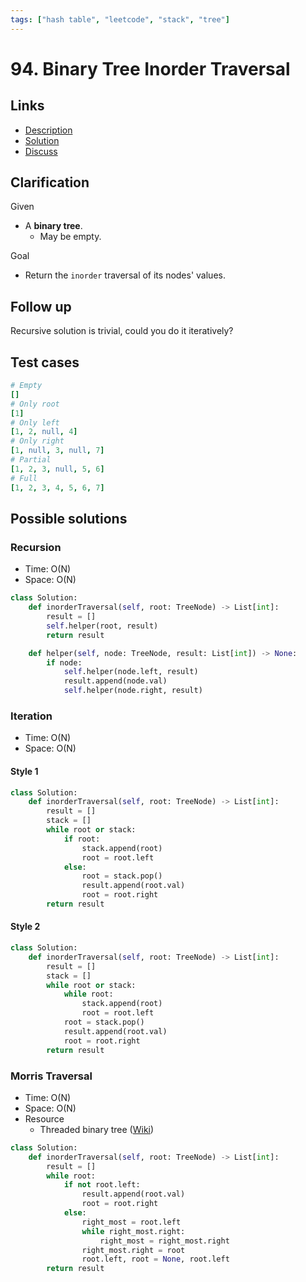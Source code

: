 ```yaml
---
tags: ["hash table", "leetcode", "stack", "tree"]
---
```


# 94. Binary Tree Inorder Traversal

## Links

- [Description](https://leetcode.com/problems/binary-tree-inorder-traversal/)
- [Solution](https://leetcode.com/problems/binary-tree-inorder-traversal/solution/)
- [Discuss](https://leetcode.com/problems/binary-tree-inorder-traversal/discuss/)

## Clarification

Given

- A **binary tree**.
  - May be empty.

Goal

- Return the `inorder` traversal of its nodes' values.

## Follow up

Recursive solution is trivial, could you do it iteratively?

## Test cases

```yml
# Empty
[]
# Only root
[1]
# Only left
[1, 2, null, 4]
# Only right
[1, null, 3, null, 7]
# Partial
[1, 2, 3, null, 5, 6]
# Full
[1, 2, 3, 4, 5, 6, 7]
```

## Possible solutions

### Recursion

- Time: O(N)
- Space: O(N)

```python
class Solution:
    def inorderTraversal(self, root: TreeNode) -> List[int]:
        result = []
        self.helper(root, result)
        return result

    def helper(self, node: TreeNode, result: List[int]) -> None:
        if node:
            self.helper(node.left, result)
            result.append(node.val)
            self.helper(node.right, result)
```

### Iteration

- Time: O(N)
- Space: O(N)

#### Style 1

```python
class Solution:
    def inorderTraversal(self, root: TreeNode) -> List[int]:
        result = []
        stack = []
        while root or stack:
            if root:
                stack.append(root)
                root = root.left
            else:
                root = stack.pop()
                result.append(root.val)
                root = root.right
        return result
```

#### Style 2

```python
class Solution:
    def inorderTraversal(self, root: TreeNode) -> List[int]:
        result = []
        stack = []
        while root or stack:
            while root:
                stack.append(root)
                root = root.left
            root = stack.pop()
            result.append(root.val)
            root = root.right
        return result
```

### Morris Traversal

- Time: O(N)
- Space: O(N)
- Resource
  - Threaded binary tree ([Wiki](https://en.wikipedia.org/wiki/Threaded_binary_tree))

```python
class Solution:
    def inorderTraversal(self, root: TreeNode) -> List[int]:
        result = []
        while root:
            if not root.left:
                result.append(root.val)
                root = root.right
            else:
                right_most = root.left
                while right_most.right:
                    right_most = right_most.right
                right_most.right = root
                root.left, root = None, root.left
        return result
```
